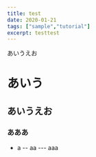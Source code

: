 ```yaml
---
title: test
date: 2020-01-21
tags: ["sample","tutorial"]
excerpt: testtest
---
```



あいうえお
# あいう
## あいうえお
### あああ

- a
-- aa
--- aaa
